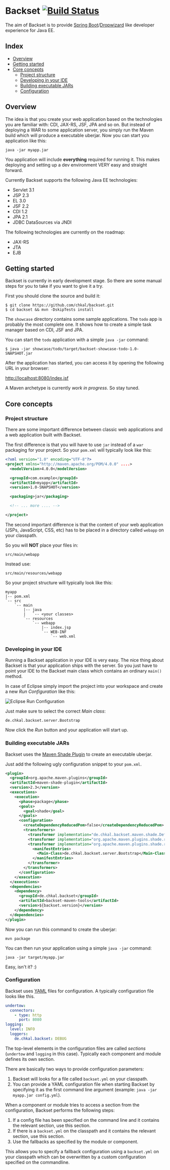 # Backset [![Build Status](https://travis-ci.org/chkal/backset.svg?branch=master)](https://travis-ci.org/chkal/backset)

The aim of Backset is to provide
[Spring Boot](http://projects.spring.io/spring-boot/)/[Dropwizard](http://dropwizard.io/)
like developer experience for Java EE.

## Index

* [Overview](#overview)
* [Getting started](#getting-started)
* [Core concepts](#core-concepts)
  * [Project structure](#project-structure)
  * [Developing in your IDE](#developing-in-your-ide)
  * [Building executable JARs](#building-executable-jars)
  * [Configuration](#configuration)

## Overview

The idea is that you create your web application based on the technologies
you are familiar with: CDI, JAX-RS, JSF, JPA and so on. But instead of deploying a WAR
to some application server, you simply run the Maven build which will produce a executable
uberjar. Now you can start you application like this:

    java -jar myapp.jar

You application will include **everything** required for running it. This makes
deploying and setting up a dev environment VERY easy and straight forward.

Currently Backset supports the following Java EE technologies:

  * Servlet 3.1
  * JSP 2.3
  * EL 3.0
  * JSF 2.2
  * CDI 1.2
  * JPA 2.1
  * JDBC DataSources via JNDI

The following technologies are currently on the roadmap:

  * JAX-RS
  * JTA
  * EJB

## Getting started

Backset is currently in early development stage. So there are some manual steps for you
to take if you want to give it a try.

First you should clone the source and build it:

```
$ git clone https://github.com/chkal/backset.git
$ cd backset && mvn -DskipTests install
```

The `showcase` directory contains some sample applications. The `todo` app is probably
the most complete one. It shows how to create a simple task manager based on
CDI, JSF and JPA.

You can start the `todo` application with a simple `java -jar` command:

```
$ java -jar showcase/todo/target/backset-showcase-todo-1.0-SNAPSHOT.jar
```

After the application has started, you can access it by opening the following URL in
your browser:

[http://localhost:8080/index.jsf](http://localhost:8080/index.jsf)

A Maven archetype is currently *work in progress*. So stay tuned.

## Core concepts

### Project structure

There are some important difference between classic web applications and a web application
built with Backset.

The first difference is that you will have to use `jar` instead of a `war` packaging for
your project. So your `pom.xml` will typically look like this:

```xml
<?xml version="1.0" encoding="UTF-8"?>
<project xmlns="http://maven.apache.org/POM/4.0.0" ....>
  <modelVersion>4.0.0</modelVersion>

  <groupId>com.example</groupId>
  <artifactId>myapp</artifactId>
  <version>1.0-SNAPSHOT</version>

  <packaging>jar</packaging>

  <!-- ... more .... -->

</project>
```

The second important difference is that the content of your web application (JSPs, JavaScript, CSS, etc)
has to be placed in a directory called `webapp` on your classpath.

So you will **NOT** place your files in:

    src/main/webapp

Instead use:

    src/main/resources/webapp

So your project structure will typically look like this:

```
myapp
|-- pom.xml
`-- src
    `-- main
        |-- java
        |   `-- <your classes>
        `-- resources
            `-- webapp
                |-- index.jsp
                `-- WEB-INF
                    `-- web.xml
```


### Developing in your IDE

Running a Backset application in your IDE is very easy. The nice thing about Backset is that
your application ships with the server. So you just have to point your IDE to the Backset
main class which contains an ordinary `main()` method.

In case of Eclipse simply import the project into your workspace and create a new
*Run Configuration* like this:

![Eclipse Run Configuration](http://i.imgur.com/xRfakSj.png)

Just make sure to select the correct *Main class*:

    de.chkal.backset.server.Bootstrap

Now click the *Run* button and your application will start up.

### Building executable JARs

Backset uses the [Maven Shade Plugin](http://maven.apache.org/plugins/maven-shade-plugin/)
to create an executable uberjar.

Just add the following ugly configuration snippet to your `pom.xml`.

```xml
<plugin>
  <groupId>org.apache.maven.plugins</groupId>
  <artifactId>maven-shade-plugin</artifactId>
  <version>2.3</version>
  <executions>
    <execution>
      <phase>package</phase>
      <goals>
        <goal>shade</goal>
      </goals>
      <configuration>
        <createDependencyReducedPom>false</createDependencyReducedPom>
        <transformers>
          <transformer implementation="de.chkal.backset.maven.shade.DefaultRelocationsTransformer" />
          <transformer implementation="org.apache.maven.plugins.shade.resource.ServicesResourceTransformer" />
          <transformer implementation="org.apache.maven.plugins.shade.resource.ManifestResourceTransformer">
            <manifestEntries>
              <Main-Class>de.chkal.backset.server.Bootstrap</Main-Class>
            </manifestEntries>
          </transformer>
        </transformers>
      </configuration>
    </execution>
  </executions>
  <dependencies>
    <dependency>
      <groupId>de.chkal.backset</groupId>
      <artifactId>backset-maven-tools</artifactId>
      <version>${backset.version}</version>
    </dependency>
  </dependencies>
</plugin>
```

Now you can run this command to create the uberjar:

```
mvn package
```

You can then run your application using a simple `java -jar` command:

```
java -jar target/myapp.jar
```

Easy, isn't it? :)

### Configuration

Backset uses [YAML](http://www.yaml.org/) files for configuration. A typically configuration
file looks like this.

```yaml
undertow:
  connectors:
    - type: http
      port: 8080
logging:
  level: INFO
  loggers:
    de.chkal.backset: DEBUG
```

The top-level elements in the configuration files are called *sections*
(`undertow` and `logging` in this case). Typically each component and module defines
its own section.

There are basically two ways to provide configuration parameters:

1. Backset will looks for a file called `backset.yml` on your classpath.
2. You can provide a YAML configuration file when starting Backset by specifying it
   as the first command line argument (example: `java -jar myapp.jar config.yml`).

When a component or module tries to access a section from the configuration, Backset performs
the following steps:

1. If a config file has been specified on the command line and it contains
   the relevant section, use this section.
2. If there is a `backset.yml` on the classpath and it contains the relevant
   section, use this section.
3. Use the fallbacks as specified by the module or component.

This allows you to specify a fallback configuration using a `backset.yml` on your classpath
which can be overwritten by a custom configuration specified on the commandline.

